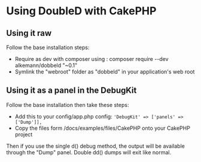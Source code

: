 # Using DoubleD with CakePHP

## Using it raw

Follow the base installation steps:

 * Require as dev with composer using : composer require --dev alkemann/dobbeld "~0.1"
 * Symlink the "webroot" folder as "dobbeld" in your application's web root

## Using it as a panel in the DebugKit

Follow the base installation then take these steps:

 * Add this to your config/app.php config: `'DebugKit' => ['panels' => ['Dump']],`
 * Copy the files form /docs/examples/files/CakePHP onto your CakePHP project

Then if you use the single d() debug method, the output will be available through the "Dump" panel. Double
dd() dumps will exit like normal.
